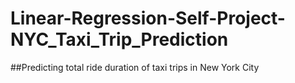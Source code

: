 # Linear-Regression-Self-Project- NYC_Taxi_Trip_Prediction 
##Predicting total ride duration of taxi trips in New York City
